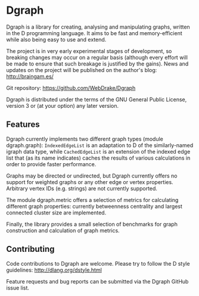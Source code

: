 Dgraph
======

Dgraph is a library for creating, analysing and manipulating graphs, written in
the D programming language.  It aims to be fast and memory-efficient while also
being easy to use and extend.

The project is in very early experimental stages of development, so breaking
changes may occur on a regular basis (although every effort will be made to
ensure that such breakage is justified by the gains).  News and updates on
the project will be published on the author's blog: http://braingam.es/

Git repository: https://github.com/WebDrake/Dgraph

Dgraph is distributed under the terms of the GNU General Public License,
version 3 or (at your option) any later version.


Features
--------

Dgraph currently implements two different graph types (module dgraph.graph):
```IndexedEdgeList``` is an adaptation to D of the similarly-named igraph
data type, while ```CachedEdgeList``` is an extension of the indexed edge
list that (as its name indicates) caches the results of various calculations
in order to provide faster performance.

Graphs may be directed or undirected, but Dgraph currently offers no support
for weighted graphs or any other edge or vertex properties.  Arbitrary vertex
IDs (e.g. strings) are not currently supported.

The module dgraph.metric offers a selection of metrics for calculating
different graph properties: currently betweenness centrality and largest
connected cluster size are implemented.

Finally, the library provides a small selection of benchmarks for graph
construction and calculation of graph metrics.


Contributing
------------

Code contributions to Dgraph are welcome.  Please try to follow the D style
guidelines: http://dlang.org/dstyle.html

Feature requests and bug reports can be submitted via the Dgraph GitHub
issue list.

